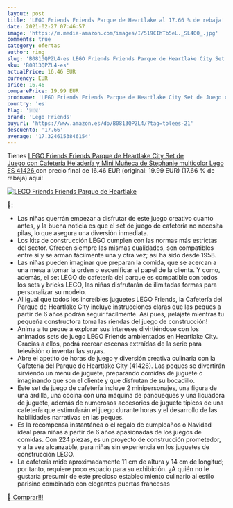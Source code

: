 ```yaml
---
layout: post
title: 'LEGO Friends Friends Parque de Heartlake al 17.66 % de rebaja'
date: 2021-02-27 07:46:57
image: 'https://m.media-amazon.com/images/I/519CIhTb5eL._SL400_.jpg'
comments: true
category: ofertas
author: ring
slug: 'B0813QPZL4-es LEGO Friends Friends Parque de Heartlake City Set de Juego...'
sku: 'B0813QPZL4-es'
actualPrice: 16.46 EUR
currency: EUR
price: 16.46
comparePrice: 19.99 EUR
prodname: 'LEGO Friends Friends Parque de Heartlake City Set de Juego con Cafetería Heladería y Mini Muñeca de Stephanie  multicolor  Lego ES 41426 '
country: 'es'
flag: '🇪🇸'
brand: 'Lego Friends'
buyurl: 'https://www.amazon.es/dp/B0813QPZL4/?tag=tolees-21'
descuento: '17.66'
average: '17.3246153846154'
---
```


Tienes [LEGO Friends Friends Parque de Heartlake City Set de Juego con Cafetería Heladería y Mini Muñeca de Stephanie  multicolor  Lego ES 41426 ](https://www.amazon.es/dp/B0813QPZL4/?tag=tolees-21) con precio final de  16.46 EUR (original: 19.99 EUR) (17.66 %  de rebaja) aqui!

[![LEGO Friends Friends Parque de Heartlake](https://m.media-amazon.com/images/I/519CIhTb5eL._SL400_.jpg)](https://www.amazon.es/dp/B0813QPZL4/?tag=tolees-21)

🔎:

- Las niñas querrán empezar a disfrutar de este juego creativo cuanto antes, y la buena noticia es que el set de juego de cafetería no necesita pilas, lo que asegura una diversión inmediata.
- Los kits de construcción LEGO cumplen con las normas más estrictas del sector. Ofrecen siempre las mismas cualidades, son compatibles entre sí y se arman fácilmente una y otra vez; así ha sido desde 1958.
- Las niñas pueden imaginar que preparan la comida, que se acercan a una mesa a tomar la orden o escenificar el papel de la clienta. Y como, además, el set LEGO de cafetería del parque es compatible con todos los sets y bricks LEGO, las niñas disfrutarán de ilimitadas formas para personalizar su modelo.
- Al igual que todos los increíbles juguetes LEGO Friends, la Cafetería del Parque de Heartlake City incluye instrucciones claras que las peques a partir de 6 años podrán seguir fácilmente. Así pues, ¡relájate mientras tu pequeña constructora toma las riendas del juego de construcción!
- Anima a tu peque a explorar sus intereses divirtiéndose con los animados sets de juego LEGO Friends ambientados en Heartlake City. Gracias a ellos, podrá recrear escenas extraídas de la serie para televisión o inventar las suyas.
- Abre el apetito de horas de juego y diversión creativa culinaria con la Cafetería del Parque de Heartlake City (41426). Las peques se divertirán sirviendo un menú de juguete, preparando comidas de juguete o imaginando que son el cliente y que disfrutan de su bocadillo.
- Este set de juego de cafetería incluye 2 minipersonajes, una figura de una ardilla, una cocina con una máquina de panqueques y una licuadora de juguete, además de numerosos accesorios de juguete típicos de una cafetería que estimularán el juego durante horas y el desarrollo de las habilidades narrativas en las peques.
- Es la recompensa instantánea o el regalo de cumpleaños o Navidad ideal para niñas a partir de 6 años apasionadas de los juegos de comidas. Con 224 piezas, es un proyecto de construcción prometedor, y a la vez alcanzable, para niñas sin experiencia en los juguetes de construcción LEGO.
- La cafetería mide aproximadamente 11 cm de altura y 14 cm de longitud; por tanto, requiere poco espacio para su exhibición. ¿A quién no le gustaría presumir de este precioso establecimiento culinario al estilo parisino combinado con elegantes puertas francesas

[🛒 Comprar!!!](https://www.amazon.es/dp/B0813QPZL4/?tag=tolees-21)

